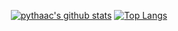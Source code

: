 <!--
**pythaac/pythaac** is a ✨ _special_ ✨ repository because its `README.md` (this file) appears on your GitHub profile.

Here are some ideas to get you started:

- 🔭 I’m currently working on ...
- 🌱 I’m currently learning ...
- 👯 I’m looking to collaborate on ...
- 🤔 I’m looking for help with ...
- 💬 Ask me about ...
- 📫 How to reach me: ...
- 😄 Pronouns: ...
- ⚡ Fun fact: ...
-->

<div align="center">
  
  [![pythaac's github stats](https://github-readme-stats.vercel.app/api?username=pythaac&show_icons=true&theme=great-gatsby)](https://github.com/anuraghazra/github-readme-stats)
  [![Top Langs](https://github-readme-stats.vercel.app/api/top-langs/?username=pythaac&layout=compact)](https://github.com/anuraghazra/github-readme-stats)  
  
  
</div>
